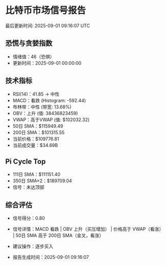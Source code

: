 # 比特币市场信号报告

最后更新时间: 2025-09-01 09:16:07 UTC

## 恐慌与贪婪指数
- 情绪值：46（恐惧）
- 更新时间：2025-09-01 00:00:00

## 技术指标
- RSI(14)：41.85 → 中性
- MACD：看跌 (Histogram: -592.44)
- 布林带：中性 (带宽: 13.68%)
- OBV：上升 (值: 38436823459)
- VWAP：高于VWAP (值: $102032.32)
- 50日 SMA：$115949.49
- 200日 SMA：$101315.55
- 当前价格：$109776.81
- 当前成交量：$34.69B

## Pi Cycle Top
- 111日 SMA：$111151.40
- 350日 SMA×2：$189709.04
- 信号：未达顶部

## 综合评估
- 信号得分：0.80
- 信号详情：MACD 看跌 | OBV 上升（买压增加） | 价格高于 VWAP（看涨） | 50日 SMA 高于 200日 SMA（金叉，看涨）
- 建议操作：逐步买入

- 报告生成时间：2025-09-01 09:16:07